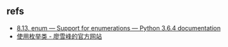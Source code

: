 ## refs

- [8.13. enum — Support for enumerations — Python 3.6.4 documentation](https://docs.python.org/3/library/enum.html)
- [使用枚举类 - 廖雪峰的官方网站](https://www.liaoxuefeng.com/wiki/0014316089557264a6b348958f449949df42a6d3a2e542c000/00143191235886950998592cd3e426e91687cdae696e64b000)

